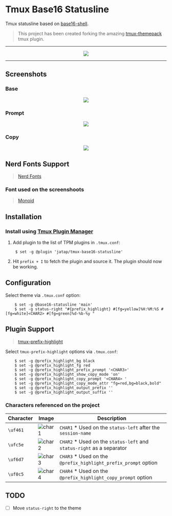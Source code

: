 # Tmux Base16 Statusline

Tmux statusline based on [base16-shell](https://github.com/chriskempson/base16-shell).

> This project has been created forking the amazing [tmux-themepack](https://github.com/jimeh/tmux-themepack/issues) tmux plugin.

---

<p align="center"><img src="https://raw.githubusercontent.com/jatap/tmux-base16-statusline/master/src/assets/main.png"/></p>

---

## Screenshots

### Base

<p align="center"><img src="https://raw.githubusercontent.com/jatap/tmux-base16-statusline/master/src/assets/header-base.png"/></p>

### Prompt

<p align="center"><img src="https://raw.githubusercontent.com/jatap/tmux-base16-statusline/master/src/assets/header-prompt.png"/></p>

### Copy

<p align="center"><img src="https://raw.githubusercontent.com/jatap/tmux-base16-statusline/master/src/assets/header-copy.png"/></p>

## Nerd Fonts Support

> [Nerd Fonts](http://nerdfonts.com/)

### Font used on the screenshoots

> [Monoid](https://github.com/ryanoasis/nerd-fonts/blob/master/patched-fonts/Monoid/Retina/complete/Monoid%20Retina%20Nerd%20Font%20Complete.ttf)

## Installation

### Install using [Tmux Plugin Manager](https://github.com/tmux-plugins/tpm)

1. Add plugin to the list of TPM plugins in `.tmux.conf`:

        $ set -g @plugin 'jatap/tmux-base16-statusline'

2. Hit `prefix + I` to fetch the plugin and source it. The plugin should now be working.

## Configuration

Select theme via `.tmux.conf` option:

        $ set -g @base16-statusline 'main'
        $ set -g status-right "#{prefix_highlight} #[fg=yellow]%H:%M:%S #[fg=white]<CHAR2> #[fg=green]%d-%b-%y "

## Plugin Support

> [tmux-prefix-highlight](https://github.com/tmux-plugins/tmux-prefix-highlight)

Select ```tmux-prefix-highlight``` options via `.tmux.conf`:

        $ set -g @prefix_highlight_bg black
        $ set -g @prefix_highlight_fg red
        $ set -g @prefix_highlight_prefix_prompt '<CHAR3>'
        $ set -g @prefix_highlight_show_copy_mode 'on'
        $ set -g @prefix_highlight_copy_prompt '<CHAR4> '
        $ set -g @prefix_highlight_copy_mode_attr "fg=red,bg=black,bold"
        $ set -g @prefix_highlight_output_prefix ''
        $ set -g @prefix_highlight_output_suffix ''

### Characters referenced on the project

Character | Image | Description
--------- | ----- | -----------
`\uf461` | ![char1](https://raw.githubusercontent.com/jatap/tmux-base16-statusline/master/src/assets/char1.png) | `CHAR1` * Used on the ```status-left``` after the ```session-name```
`\ufc5e` | ![char2](https://raw.githubusercontent.com/jatap/tmux-base16-statusline/master/src/assets/char2.png) | `CHAR2` * Used on the ```status-left``` and ```status-right``` as a separator
`\uf6d7` | ![char3](https://raw.githubusercontent.com/jatap/tmux-base16-statusline/master/src/assets/char3.png) | `CHAR3` * Used on the ```@prefix_highlight_prefix_prompt``` option
`\uf0c5` | ![char4](https://raw.githubusercontent.com/jatap/tmux-base16-statusline/master/src/assets/char4.png) | `CHAR4` * Used on the ```@prefix_highlight_copy_prompt``` option


## TODO

- [ ] Move ```status-right``` to the theme
